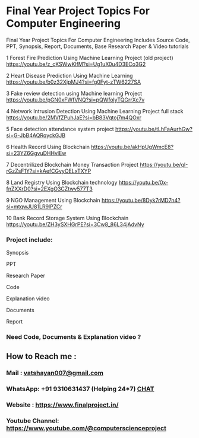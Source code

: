 # Final Year Project Topics For Computer Engineering

Final Year Project Topics For Computer Engineering Includes Source Code, PPT, Synopsis, Report, Documents, Base Research Paper &amp; Video tutorials

1	Forest Fire Prediction Using Machine Learning Project (old project)	https://youtu.be/z_cKSWwKlfM?si=Ug1uX0u4D3ECo3G2

2	Heart Disease Prediction Using Machine Learning 	https://youtu.be/b0z32XjpMJ4?si=fg0Fyt-zTW6227SA

3	Fake review detection using Machine learning Project	https://youtu.be/pGN0xFWfVNQ?si=pQWfolyTQGrrXc7v

4	Network Intrusion Detection Using Machine Learning Project full stack	https://youtu.be/2MVfZPuhJaE?si=bB83Vqtoj7m4QOxr

5	Face detection attendance system project	https://youtu.be/tLhFaAurhGw?si=G-JbB4AQRqyckGJB

6	Health Record Using Blockchain	https://youtu.be/akHpUgWmcE8?si=23YZ6GgvuDHHvlEw

7	Decentrilized Blockchain Money Transaction Project 	https://youtu.be/qI-rGzZsF1Y?si=kAefCGvyOELxTXYP

8	Land Registry Using Blockchain technology	https://youtu.be/0x-fnZXXrD0?si=2EXgO3CZtwv577T3

9	NGO Management Using Blockchain	https://youtu.be/8Dyk7rMD7n4?si=mtqwJU81LR9lPZCr

10	Bank Record Storage System Using Blockchain	https://youtu.be/ZH3ySXHGrPE?si=3Cw8_86L34jAdvNy

### Project include:
Synopsis

PPT

Research Paper

Code

Explanation video

Documents

Report

### Need Code, Documents & Explanation video ? 

## How to Reach me :

### Mail : vatshayan007@gmail.com 

### WhatsApp: +91 9310631437 (Helping 24*7) **[CHAT](https://wa.me/message/CHWN2AHCPMAZK1)** 

### Website : https://www.finalproject.in/

### Youtube Channel: https://www.youtube.com/@computerscienceproject
